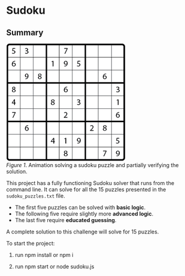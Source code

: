 # Sudoku

## Summary
![solving sequence animation](assets/sudoku_solver.gif)  
*Figure 1*.  Animation solving a sudoku puzzle and partially verifying the solution.
 
This project has a fully functioning Sudoku solver that runs from the command line.  It can solve for all the 15 puzzles presented in the `sudoku_puzzles.txt` file.

 * The first five puzzles can be solved with **basic logic**.
 * The following five require slightly more **advanced logic**.
 * The last five require **educated guessing**.
 
A complete solution to this challenge will solve for 15 puzzles.

To start the project:

1. run npm install or npm i

2. run npm start or node sudoku.js
